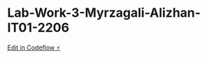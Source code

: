 # Lab-Work-3-Myrzagali-Alizhan-IT01-2206

[Edit in Codeflow ⚡️](https://stackblitz.com/~/github.com/Alizhan-Myrzagali/Lab-Work-3-Myrzagali-Alizhan-IT01-2206)